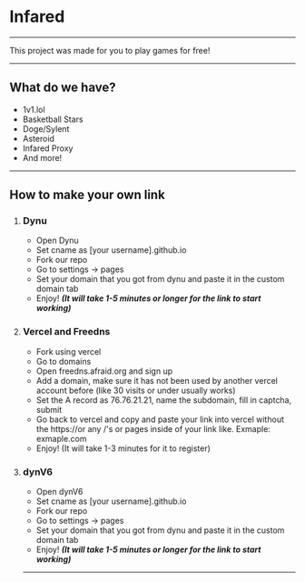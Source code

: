 <h1>Infared</h1>
<hr>
<p>This project was made for you to play games for free!</p>
<hr>
<h2>What do we have?</h2>
<ul>
  <li>1v1.lol</li>
  <li>Basketball Stars</li>
  <li>Doge/Sylent</li>
  <li>Asteroid</li>
  <li>Infared Proxy</li>
  <li>And more!</li>
</ul>
<hr>
<h2>How to make your own link</h2>
<ol>
  <li>
    <h3>Dynu</h3>
    <ul>
      <li>Open Dynu</li>
      <li>Set cname as [your username].github.io</li>
      <li>Fork our repo</li>
      <li>Go to settings -> pages</li>
      <li>Set your domain that you got from dynu and paste it in the custom domain tab</li>
      <li>Enjoy! <b><i>(It will take 1-5 minutes or longer for the link to start working)</i></b></li>
    </ul>
  </li>
  <li>
    <h3>Vercel and Freedns</h3>
    <ul>
      <li>Fork using vercel</li>
      <li>Go to domains</li>
      <li>Open freedns.afraid.org and sign up</li>
      <li>Add a domain, make sure it has not been used by another vercel account before (like 30 visits or under usually works)</li>
      <li>Set the A record as 76.76.21.21, name the subdomain, fill in captcha, submit</li>
      <li>Go back to vercel and copy and paste your link into vercel without the https://or any /'s or pages inside of your link like.  Exmaple: exmaple.com</li>
      <li>Enjoy! (It will take 1-3 minutes for it to register)</li>
    </ul>
    <li>
    <h3>dynV6</h3>
    <ul>
      <li>Open dynV6</li>
      <li>Set cname as [your username].github.io</li>
      <li>Fork our repo</li>
      <li>Go to settings -> pages</li>
      <li>Set your domain that you got from dynu and paste it in the custom domain tab</li>
      <li>Enjoy! <b><i>(It will take 1-5 minutes or longer for the link to start working)</i></b></li>
    </ul>
  </li>
  </li>
<hr>
